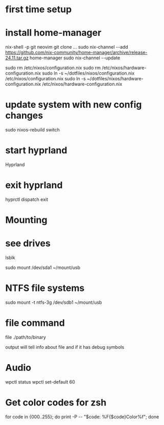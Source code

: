 
# first time setup
# install home-manager
nix-shell -p git neovim
git clone ...
sudo nix-channel --add https://github.com/nix-community/home-manager/archive/release-24.11.tar.gz home-manager
sudo nix-channel --update

sudo rm /etc/nixos/configuration.nix
sudo rm /etc/nixos/hardware-configuration.nix
sudo ln -s ~/dotfiles/nixos/configuration.nix /etc/nixos/configuration.nix
sudo ln -s ~/dotfiles/nixos/hardware-configuration.nix /etc/nixos/hardware-configuration.nix

# update system with new config changes
sudo nixos-rebuild switch

# start hyprland
Hyprland

# exit hyprland
hyprctl dispatch exit



# Mounting
# see drives
lsblk

sudo mount /dev/sda1 ~/mount/usb

# NTFS file systems
sudo mount -t ntfs-3g /dev/sdb1 ~/mount/usb


# file command
file ./path/to/binary

output will tell info about file and if it has debug symbols

# Audio
wpctl status
wpctl set-default 60


# Get color codes for zsh
for code in {000..255}; do print -P -- "$code: %F{$code}Color%f"; done
